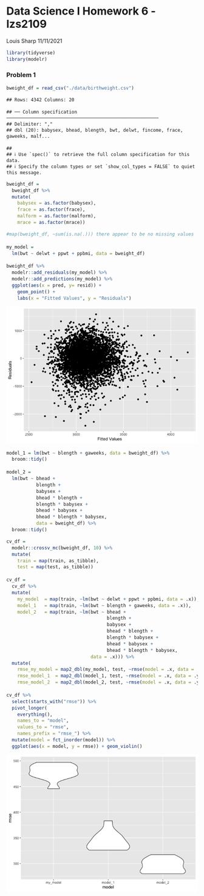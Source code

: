 Data Science I Homework 6 - lzs2109
================
Louis Sharp
11/11/2021

``` r
library(tidyverse)
library(modelr)
```

### Problem 1

``` r
bweight_df = read_csv("./data/birthweight.csv")
```

    ## Rows: 4342 Columns: 20

    ## ── Column specification ────────────────────────────────────────────────────────
    ## Delimiter: ","
    ## dbl (20): babysex, bhead, blength, bwt, delwt, fincome, frace, gaweeks, malf...

    ## 
    ## ℹ Use `spec()` to retrieve the full column specification for this data.
    ## ℹ Specify the column types or set `show_col_types = FALSE` to quiet this message.

``` r
bweight_df = 
  bweight_df %>% 
  mutate(
    babysex = as.factor(babysex),
    frace = as.factor(frace),
    malform = as.factor(malform),
    mrace = as.factor(mrace))
```

``` r
#map(bweight_df, ~sum(is.na(.))) there appear to be no missing values

my_model = 
  lm(bwt ~ delwt + ppwt + ppbmi, data = bweight_df)

bweight_df %>% 
  modelr::add_residuals(my_model) %>% 
  modelr::add_predictions(my_model) %>%
  ggplot(aes(x = pred, y= resid)) + 
    geom_point() + 
    labs(x = "Fitted Values", y = "Residuals")
```

![](p8105_hw6_lzs2109_files/figure-gfm/unnamed-chunk-3-1.png)<!-- -->

``` r
model_1 = lm(bwt ~ blength + gaweeks, data = bweight_df) %>% 
  broom::tidy()

model_2 = 
  lm(bwt ~ bhead + 
           blength + 
           babysex + 
           bhead * blength + 
           blength * babysex + 
           bhead * babysex + 
           bhead * blength * babysex, 
           data = bweight_df) %>% 
  broom::tidy()
```

``` r
cv_df = 
  modelr::crossv_mc(bweight_df, 10) %>% 
  mutate(
    train = map(train, as_tibble),
    test = map(test, as_tibble))

cv_df = 
  cv_df %>% 
  mutate(
    my_model  = map(train, ~lm(bwt ~ delwt + ppwt + ppbmi, data = .x)),
    model_1   = map(train, ~lm(bwt ~ blength + gaweeks, data = .x)),
    model_2   = map(train, ~lm(bwt ~ bhead + 
                                     blength + 
                                     babysex + 
                                     bhead * blength + 
                                     blength * babysex + 
                                     bhead * babysex + 
                                     bhead * blength * babysex,
                               data = .x))) %>% 
  mutate(
    rmse_my_model = map2_dbl(my_model, test, ~rmse(model = .x, data = .y)),
    rmse_model_1  = map2_dbl(model_1, test, ~rmse(model = .x, data = .y)),
    rmse_model_2  = map2_dbl(model_2, test, ~rmse(model = .x, data = .y)))

cv_df %>% 
  select(starts_with("rmse")) %>% 
  pivot_longer(
    everything(),
    names_to = "model", 
    values_to = "rmse",
    names_prefix = "rmse_") %>% 
  mutate(model = fct_inorder(model)) %>% 
  ggplot(aes(x = model, y = rmse)) + geom_violin()
```

![](p8105_hw6_lzs2109_files/figure-gfm/unnamed-chunk-5-1.png)<!-- -->

